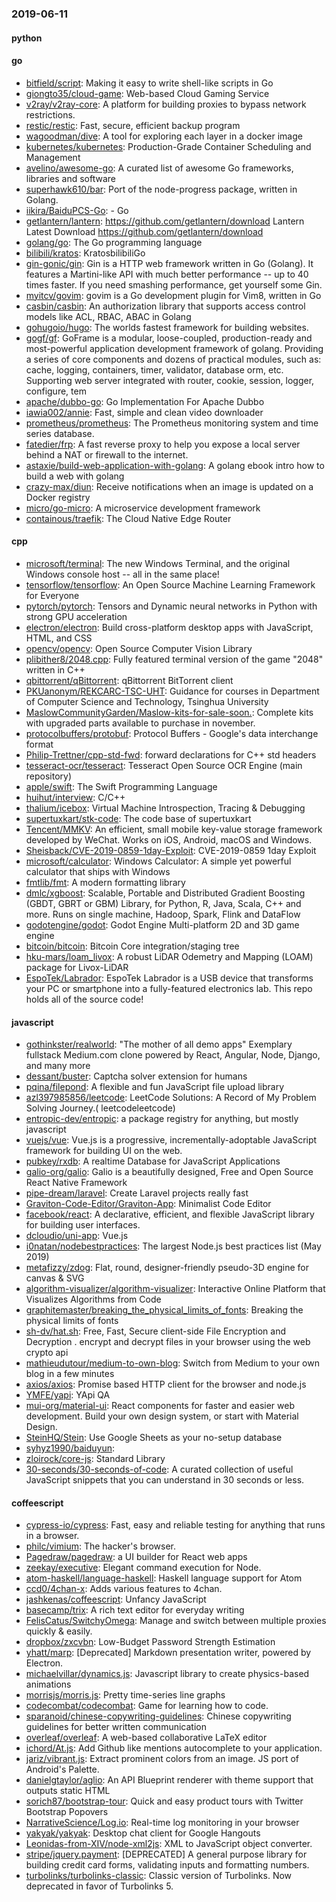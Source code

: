 ### 2019-06-11

#### python

#### go
* [bitfield/script](https://github.com/bitfield/script): Making it easy to write shell-like scripts in Go
* [giongto35/cloud-game](https://github.com/giongto35/cloud-game): Web-based Cloud Gaming Service
* [v2ray/v2ray-core](https://github.com/v2ray/v2ray-core): A platform for building proxies to bypass network restrictions.
* [restic/restic](https://github.com/restic/restic): Fast, secure, efficient backup program
* [wagoodman/dive](https://github.com/wagoodman/dive): A tool for exploring each layer in a docker image
* [kubernetes/kubernetes](https://github.com/kubernetes/kubernetes): Production-Grade Container Scheduling and Management
* [avelino/awesome-go](https://github.com/avelino/awesome-go): A curated list of awesome Go frameworks, libraries and software
* [superhawk610/bar](https://github.com/superhawk610/bar): Port of the node-progress package, written in Golang.
* [iikira/BaiduPCS-Go](https://github.com/iikira/BaiduPCS-Go):  - Go
* [getlantern/lantern](https://github.com/getlantern/lantern):  https://github.com/getlantern/download  Lantern Latest Download https://github.com/getlantern/download 
* [golang/go](https://github.com/golang/go): The Go programming language
* [bilibili/kratos](https://github.com/bilibili/kratos): KratosbilibiliGo
* [gin-gonic/gin](https://github.com/gin-gonic/gin): Gin is a HTTP web framework written in Go (Golang). It features a Martini-like API with much better performance -- up to 40 times faster. If you need smashing performance, get yourself some Gin.
* [myitcv/govim](https://github.com/myitcv/govim): govim is a Go development plugin for Vim8, written in Go
* [casbin/casbin](https://github.com/casbin/casbin): An authorization library that supports access control models like ACL, RBAC, ABAC in Golang
* [gohugoio/hugo](https://github.com/gohugoio/hugo): The worlds fastest framework for building websites.
* [gogf/gf](https://github.com/gogf/gf): GoFrame is a modular, loose-coupled, production-ready and most-powerful application development framework of golang. Providing a series of core components and dozens of practical modules, such as: cache, logging, containers, timer, validator, database orm, etc. Supporting web server integrated with router, cookie, session, logger, configure, tem
* [apache/dubbo-go](https://github.com/apache/dubbo-go): Go Implementation For Apache Dubbo
* [iawia002/annie](https://github.com/iawia002/annie):  Fast, simple and clean video downloader
* [prometheus/prometheus](https://github.com/prometheus/prometheus): The Prometheus monitoring system and time series database.
* [fatedier/frp](https://github.com/fatedier/frp): A fast reverse proxy to help you expose a local server behind a NAT or firewall to the internet.
* [astaxie/build-web-application-with-golang](https://github.com/astaxie/build-web-application-with-golang): A golang ebook intro how to build a web with golang
* [crazy-max/diun](https://github.com/crazy-max/diun):  Receive notifications when an image is updated on a Docker registry
* [micro/go-micro](https://github.com/micro/go-micro): A microservice development framework
* [containous/traefik](https://github.com/containous/traefik): The Cloud Native Edge Router

#### cpp
* [microsoft/terminal](https://github.com/microsoft/terminal): The new Windows Terminal, and the original Windows console host -- all in the same place!
* [tensorflow/tensorflow](https://github.com/tensorflow/tensorflow): An Open Source Machine Learning Framework for Everyone
* [pytorch/pytorch](https://github.com/pytorch/pytorch): Tensors and Dynamic neural networks in Python with strong GPU acceleration
* [electron/electron](https://github.com/electron/electron): Build cross-platform desktop apps with JavaScript, HTML, and CSS
* [opencv/opencv](https://github.com/opencv/opencv): Open Source Computer Vision Library
* [plibither8/2048.cpp](https://github.com/plibither8/2048.cpp):  Fully featured terminal version of the game "2048" written in C++
* [qbittorrent/qBittorrent](https://github.com/qbittorrent/qBittorrent): qBittorrent BitTorrent client
* [PKUanonym/REKCARC-TSC-UHT](https://github.com/PKUanonym/REKCARC-TSC-UHT):  Guidance for courses in Department of Computer Science and Technology, Tsinghua University
* [MaslowCommunityGarden/Maslow-kits-for-sale-soon.](https://github.com/MaslowCommunityGarden/Maslow-kits-for-sale-soon.): Complete kits with upgraded parts available to purchase in november.
* [protocolbuffers/protobuf](https://github.com/protocolbuffers/protobuf): Protocol Buffers - Google's data interchange format
* [Philip-Trettner/cpp-std-fwd](https://github.com/Philip-Trettner/cpp-std-fwd): forward declarations for C++ std headers
* [tesseract-ocr/tesseract](https://github.com/tesseract-ocr/tesseract): Tesseract Open Source OCR Engine (main repository)
* [apple/swift](https://github.com/apple/swift): The Swift Programming Language
* [huihut/interview](https://github.com/huihut/interview):  C/C++ 
* [thalium/icebox](https://github.com/thalium/icebox): Virtual Machine Introspection, Tracing & Debugging
* [supertuxkart/stk-code](https://github.com/supertuxkart/stk-code): The code base of supertuxkart
* [Tencent/MMKV](https://github.com/Tencent/MMKV): An efficient, small mobile key-value storage framework developed by WeChat. Works on iOS, Android, macOS and Windows.
* [Sheisback/CVE-2019-0859-1day-Exploit](https://github.com/Sheisback/CVE-2019-0859-1day-Exploit): CVE-2019-0859 1day Exploit
* [microsoft/calculator](https://github.com/microsoft/calculator): Windows Calculator: A simple yet powerful calculator that ships with Windows
* [fmtlib/fmt](https://github.com/fmtlib/fmt): A modern formatting library
* [dmlc/xgboost](https://github.com/dmlc/xgboost): Scalable, Portable and Distributed Gradient Boosting (GBDT, GBRT or GBM) Library, for Python, R, Java, Scala, C++ and more. Runs on single machine, Hadoop, Spark, Flink and DataFlow
* [godotengine/godot](https://github.com/godotengine/godot): Godot Engine  Multi-platform 2D and 3D game engine
* [bitcoin/bitcoin](https://github.com/bitcoin/bitcoin): Bitcoin Core integration/staging tree
* [hku-mars/loam_livox](https://github.com/hku-mars/loam_livox): A robust LiDAR Odemetry and Mapping (LOAM) package for Livox-LiDAR
* [EspoTek/Labrador](https://github.com/EspoTek/Labrador): EspoTek Labrador is a USB device that transforms your PC or smartphone into a fully-featured electronics lab. This repo holds all of the source code!

#### javascript
* [gothinkster/realworld](https://github.com/gothinkster/realworld): "The mother of all demo apps"  Exemplary fullstack Medium.com clone powered by React, Angular, Node, Django, and many more 
* [dessant/buster](https://github.com/dessant/buster): Captcha solver extension for humans
* [pqina/filepond](https://github.com/pqina/filepond):  A flexible and fun JavaScript file upload library
* [azl397985856/leetcode](https://github.com/azl397985856/leetcode): LeetCode Solutions: A Record of My Problem Solving Journey.( leetcodeleetcode)
* [entropic-dev/entropic](https://github.com/entropic-dev/entropic):   a package registry for anything, but mostly javascript   
* [vuejs/vue](https://github.com/vuejs/vue):  Vue.js is a progressive, incrementally-adoptable JavaScript framework for building UI on the web.
* [pubkey/rxdb](https://github.com/pubkey/rxdb):   A realtime Database for JavaScript Applications
* [galio-org/galio](https://github.com/galio-org/galio): Galio is a beautifully designed, Free and Open Source React Native Framework
* [pipe-dream/laravel](https://github.com/pipe-dream/laravel): Create Laravel projects really fast
* [Graviton-Code-Editor/Graviton-App](https://github.com/Graviton-Code-Editor/Graviton-App): Minimalist Code Editor
* [facebook/react](https://github.com/facebook/react): A declarative, efficient, and flexible JavaScript library for building user interfaces.
* [dcloudio/uni-app](https://github.com/dcloudio/uni-app):  Vue.js 
* [i0natan/nodebestpractices](https://github.com/i0natan/nodebestpractices):  The largest Node.js best practices list (May 2019)
* [metafizzy/zdog](https://github.com/metafizzy/zdog): Flat, round, designer-friendly pseudo-3D engine for canvas & SVG
* [algorithm-visualizer/algorithm-visualizer](https://github.com/algorithm-visualizer/algorithm-visualizer): Interactive Online Platform that Visualizes Algorithms from Code
* [graphitemaster/breaking_the_physical_limits_of_fonts](https://github.com/graphitemaster/breaking_the_physical_limits_of_fonts): Breaking the physical limits of fonts
* [sh-dv/hat.sh](https://github.com/sh-dv/hat.sh): Free, Fast, Secure client-side File Encryption and Decryption . encrypt and decrypt files in your browser using the web crypto api
* [mathieudutour/medium-to-own-blog](https://github.com/mathieudutour/medium-to-own-blog): Switch from Medium to your own blog in a few minutes
* [axios/axios](https://github.com/axios/axios): Promise based HTTP client for the browser and node.js
* [YMFE/yapi](https://github.com/YMFE/yapi): YApi QA
* [mui-org/material-ui](https://github.com/mui-org/material-ui): React components for faster and easier web development. Build your own design system, or start with Material Design.
* [SteinHQ/Stein](https://github.com/SteinHQ/Stein): Use Google Sheets as your no-setup database
* [syhyz1990/baiduyun](https://github.com/syhyz1990/baiduyun):  
* [zloirock/core-js](https://github.com/zloirock/core-js): Standard Library
* [30-seconds/30-seconds-of-code](https://github.com/30-seconds/30-seconds-of-code): A curated collection of useful JavaScript snippets that you can understand in 30 seconds or less.

#### coffeescript
* [cypress-io/cypress](https://github.com/cypress-io/cypress): Fast, easy and reliable testing for anything that runs in a browser.
* [philc/vimium](https://github.com/philc/vimium): The hacker's browser.
* [Pagedraw/pagedraw](https://github.com/Pagedraw/pagedraw): a UI builder for React web apps
* [zeekay/executive](https://github.com/zeekay/executive): Elegant command execution for Node.
* [atom-haskell/language-haskell](https://github.com/atom-haskell/language-haskell): Haskell language support for Atom
* [ccd0/4chan-x](https://github.com/ccd0/4chan-x): Adds various features to 4chan.
* [jashkenas/coffeescript](https://github.com/jashkenas/coffeescript): Unfancy JavaScript
* [basecamp/trix](https://github.com/basecamp/trix): A rich text editor for everyday writing
* [FelisCatus/SwitchyOmega](https://github.com/FelisCatus/SwitchyOmega): Manage and switch between multiple proxies quickly & easily.
* [dropbox/zxcvbn](https://github.com/dropbox/zxcvbn): Low-Budget Password Strength Estimation
* [yhatt/marp](https://github.com/yhatt/marp): [Deprecated] Markdown presentation writer, powered by Electron.
* [michaelvillar/dynamics.js](https://github.com/michaelvillar/dynamics.js): Javascript library to create physics-based animations
* [morrisjs/morris.js](https://github.com/morrisjs/morris.js): Pretty time-series line graphs
* [codecombat/codecombat](https://github.com/codecombat/codecombat): Game for learning how to code.
* [sparanoid/chinese-copywriting-guidelines](https://github.com/sparanoid/chinese-copywriting-guidelines): Chinese copywriting guidelines for better written communication
* [overleaf/overleaf](https://github.com/overleaf/overleaf): A web-based collaborative LaTeX editor
* [ichord/At.js](https://github.com/ichord/At.js): Add Github like mentions autocomplete to your application.
* [jariz/vibrant.js](https://github.com/jariz/vibrant.js): Extract prominent colors from an image. JS port of Android's Palette.
* [danielgtaylor/aglio](https://github.com/danielgtaylor/aglio): An API Blueprint renderer with theme support that outputs static HTML
* [sorich87/bootstrap-tour](https://github.com/sorich87/bootstrap-tour): Quick and easy product tours with Twitter Bootstrap Popovers
* [NarrativeScience/Log.io](https://github.com/NarrativeScience/Log.io): Real-time log monitoring in your browser
* [yakyak/yakyak](https://github.com/yakyak/yakyak): Desktop chat client for Google Hangouts
* [Leonidas-from-XIV/node-xml2js](https://github.com/Leonidas-from-XIV/node-xml2js): XML to JavaScript object converter.
* [stripe/jquery.payment](https://github.com/stripe/jquery.payment): [DEPRECATED] A general purpose library for building credit card forms, validating inputs and formatting numbers.
* [turbolinks/turbolinks-classic](https://github.com/turbolinks/turbolinks-classic): Classic version of Turbolinks. Now deprecated in favor of Turbolinks 5.
